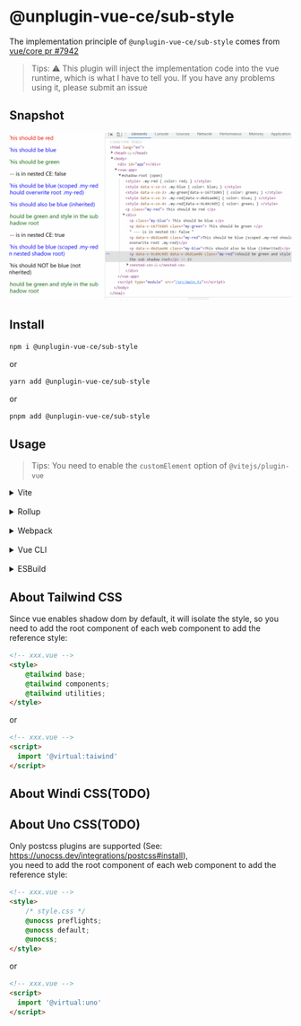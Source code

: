 # @unplugin-vue-ce/sub-style

The implementation principle of `@unplugin-vue-ce/sub-style` comes from [vue/core pr #7942](https://github.com/vuejs/core/pull/7942)

> Tips: ⚠ This plugin will inject the implementation code into the vue runtime, which is what I have to tell you.
> If you have any problems using it, please submit an issue

## Snapshot

![style.gif](..%2F..%2Fpublic%2Fstyle.gif)

## Install

```bash
npm i @unplugin-vue-ce/sub-style
```
or
```bash
yarn add @unplugin-vue-ce/sub-style
```
or
```bash
pnpm add @unplugin-vue-ce/sub-style
```

## Usage

> Tips: You need to enable the `customElement` option of `@vitejs/plugin-vue`

<details>
<summary>Vite</summary>

```ts
// vite.config.ts
import { defineConfig } from 'vite'
import { viteVueCESubStyle } from '@unplugin-vue-ce/sub-style'
import vue from '@vitejs/plugin-vue'
import type { PluginOption } from 'vite'
export default defineConfig({
  plugins: [
    vue(),
    viteVueCESubStyle() as PluginOption,
  ],
})
```

</details>
<br>
<details>
<summary>Rollup</summary>

```ts
// rollup.config.js
import { rollupVueCESubStyle } from '@unplugin-vue-ce/sub-style'
export default {
  plugins: [
    rollupVueCESubStyle(),
  ],
}
```

</details>
<br>
<details>
<summary>Webpack</summary>

```ts
// webpack.config.js
module.exports = {
  /* ... */
  plugins: [
    require('@unplugin-vue-ce/sub-style').webpackVueCESubStyle(),
  ],
}
```
</details>
<br>
<details>
<summary>Vue CLI</summary>

```ts
// vue.config.js
module.exports = {
  configureWebpack: {
    plugins: [
      require('@unplugin-vue-ce/sub-style').webpackVueCESubStyle({}),
    ],
  },
}
```

</details>
<br>
<details>
<summary>ESBuild</summary>

```ts
// esbuild.config.js
import { build } from 'esbuild'
import { esbuildVueCESubStyle } from '@unplugin-vue-ce/sub-style'

build({
  plugins: [esbuildVueCESubStyle()],
})
```
</details>

## About Tailwind CSS
Since vue enables shadow dom by default, 
it will isolate the style, 
so you need to add the root component of each web component to add the reference style:
```html
<!-- xxx.vue -->
<style>
    @tailwind base;
    @tailwind components;
    @tailwind utilities;
</style>
```
or
```html
<!-- xxx.vue -->
<script>
  import '@virtual:taiwind'
</script>
```
## About Windi CSS(TODO)
## About Uno CSS(TODO)
Only postcss plugins are supported (See: https://unocss.dev/integrations/postcss#install),  
you need to add the root component of each web component to add the reference style:

```html
<!-- xxx.vue -->
<style>
    /* style.css */
    @unocss preflights;
    @unocss default;
    @unocss;
</style>
```
or
```html
<!-- xxx.vue -->
<script>
  import '@virtual:uno'
</script>
```